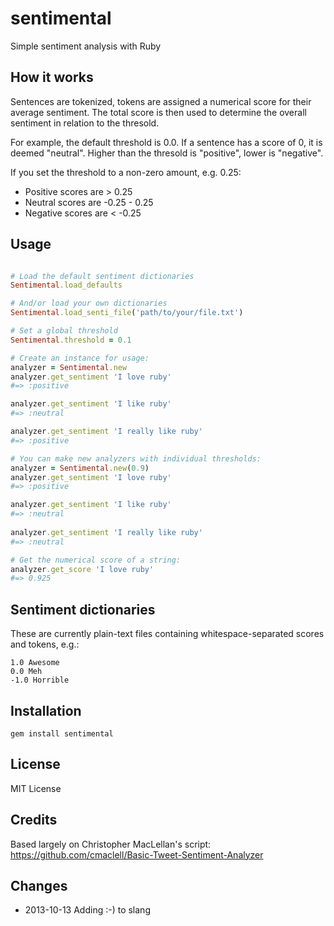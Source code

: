 # sentimental

Simple sentiment analysis with Ruby

## How it works

Sentences are tokenized, tokens are assigned a numerical score
for their average sentiment.  The total score is then used to 
determine the overall sentiment in relation to the thresold.

For example, the default threshold is 0.0.  If a sentence has
a score of 0, it is deemed "neutral".  Higher than the thresold
is "positive", lower is "negative".  

If you set the threshold to a non-zero amount, e.g. 0.25:

- Positive scores are > 0.25
- Neutral scores are -0.25 - 0.25
- Negative scores are < -0.25


## Usage

```ruby

# Load the default sentiment dictionaries
Sentimental.load_defaults

# And/or load your own dictionaries
Sentimental.load_senti_file('path/to/your/file.txt')

# Set a global threshold
Sentimental.threshold = 0.1

# Create an instance for usage:
analyzer = Sentimental.new
analyzer.get_sentiment 'I love ruby'
#=> :positive

analyzer.get_sentiment 'I like ruby'
#=> :neutral

analyzer.get_sentiment 'I really like ruby'
#=> :positive

# You can make new analyzers with individual thresholds:
analyzer = Sentimental.new(0.9)
analyzer.get_sentiment 'I love ruby'
#=> :positive

analyzer.get_sentiment 'I like ruby'
#=> :neutral
 
analyzer.get_sentiment 'I really like ruby'
#=> :neutral

# Get the numerical score of a string:
analyzer.get_score 'I love ruby'
#=> 0.925

```

## Sentiment dictionaries

These are currently plain-text files containing whitespace-separated
scores and tokens, e.g.:

    1.0 Awesome
    0.0 Meh
    -1.0 Horrible

## Installation 

    gem install sentimental

## License

MIT License

## Credits

Based largely on Christopher MacLellan's script:
https://github.com/cmaclell/Basic-Tweet-Sentiment-Analyzer

## Changes
- 2013-10-13 Adding :-) to slang


